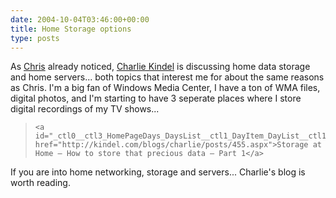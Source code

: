 ```yaml
---
date: 2004-10-04T03:46:00+00:00
title: Home Storage options
type: posts
---
```

As [Chris](https://www.sellsbrothers.com/news/showTopic.aspx?ixTopic=1531) already noticed, [Charlie Kindel](https://www.kindel.com/blogs/charlie) is discussing home data storage and home servers... both topics that interest me for about the same reasons as Chris. I'm a big fan of Windows Media Center, I have a ton of WMA files, digital photos, and I'm starting to have 3 seperate places where I store digital recordings of my TV shows...

<blockquote dir="ltr" style="MARGIN-RIGHT: 0px">

    <a id="_ctl0__ctl3_HomePageDays_DaysList__ctl1_DayItem_DayList__ctl1_TitleUrl" href="http://kindel.com/blogs/charlie/posts/455.aspx">Storage at Home – How to store that precious data – Part 1</a>

</blockquote>

If you are into home networking, storage and servers... Charlie's blog is worth reading.
